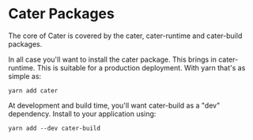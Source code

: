 # Cater Packages

The core of Cater is covered by the cater, cater-runtime and cater-build packages.

In all case you'll want to install the cater package. This brings in cater-runtime. This is suitable for a production deployment. With yarn that's as simple as:

    yarn add cater

At development and build time, you'll want cater-build as a "dev" dependency. Install to your application using:

    yarn add --dev cater-build
